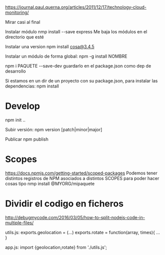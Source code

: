 https://journal.paul.querna.org/articles/2011/12/17/technology-cloud-monitoring/

Mirar casi al final


Instalar módulo
nmp install --save express
Me baja los módulos en el directorio que esté

Instalar una version
npm install cosa@3.4.5


Instalar un módulo de forma global:
npm -g install NOMBRE


npm i PAQUETE --save-dev
  guardarlo en el package.json como dep de desarrollo


Si estamos en un dir de un proyecto con su package.json, para instalar las dependencias:
npm install


# Develop
npm init ..


Subir versión:
npm version [patch|minor|major]

Publicar
npm publish


# Scopes
https://docs.npmjs.com/getting-started/scoped-packages
Podemos tener distintos registros de NPM asociados a distintos SCOPES para poder hacer cosas tipo
nmp install @MYORG/mipaquete



# Dividir el codigo en ficheros
http://debugmycode.com/2016/03/05/how-to-split-nodejs-code-in-multiple-files/

utils.js:
exports.geolocation = (...)
exports.rotate = function(array, times){ ... }

app.js:
import {geolocation,rotate} from './utils.js';
